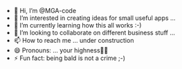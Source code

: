 - 👋 Hi, I’m @MGA-code
- 👀 I’m interested in creating ideas for small useful apps ... 
- 🌱 I’m currently learning how this all works :-) 
- 💞️ I’m looking to collaborate on different business stuff ...
- 📫 How to reach me ... under construction
- 😄 Pronouns: ... your highness🤴🏻
- ⚡ Fun fact: being bald is not a crime ;-) 

<!---
MGA-code/MGA-code is a ✨ special ✨ repository because its `README.md` (this file) appears on your GitHub profile.
You can click the Preview link to take a look at your changes.
--->
